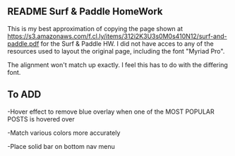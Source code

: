 README Surf & Paddle HomeWork
-----------------------------
This is my best approximation of copying the page shown at
https://s3.amazonaws.com/f.cl.ly/items/312i2K3U3s0M0s410N12/surf-and-paddle.pdf
for the Surf & Paddle HW. I did not have acces to any of the resources used to
layout the original page, including the font "Myriad Pro".

The alignment won't match up exactly. I feel this has to do with the differing
font.

To ADD
----------------------------
-Hover effect to remove blue overlay when one of the MOST POPULAR POSTS is hovered over

-Match various colors more accurately

-Place solid bar on bottom nav menu
